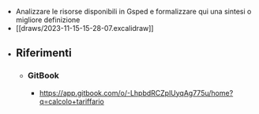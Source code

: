 - Analizzare le risorse disponibili in Gsped e formalizzare qui una sintesi o migliore definizione
- [[draws/2023-11-15-15-28-07.excalidraw]]
- ## Riferimenti
	- ### GitBook
		- https://app.gitbook.com/o/-LhpbdRCZplUyqAg775u/home?q=calcolo+tariffario